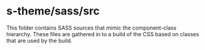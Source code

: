 # s-theme/sass/src

This folder contains SASS sources that mimic the component-class hierarchy. These files
are gathered in to a build of the CSS based on classes that are used by the build.
